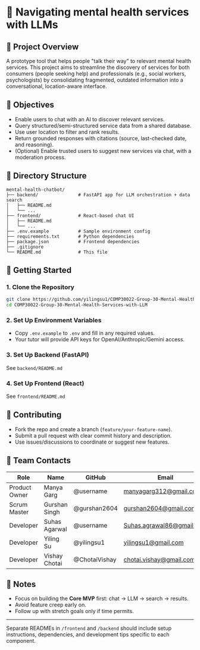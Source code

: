 # 🧠 Navigating mental health services with LLMs

## 📌 Project Overview

A prototype tool that helps people "talk their way" to relevant mental health services. This project aims to streamline the discovery of services for both consumers (people seeking help) and professionals (e.g., social workers, psychologists) by consolidating fragmented, outdated information into a conversational, location-aware interface.

## 🎯 Objectives

* Enable users to chat with an AI to discover relevant services.
* Query structured/semi-structured service data from a shared database.
* Use user location to filter and rank results.
* Return grounded responses with citations (source, last-checked date, and reasoning).
* (Optional) Enable trusted users to suggest new services via chat, with a moderation process.

## 📁 Directory Structure

```
mental-health-chatbot/
├── backend/               # FastAPI app for LLM orchestration + data search
│   ├── README.md
│   └── ...
├── frontend/              # React-based chat UI
│   ├── README.md
│   └── ...
├── .env.example           # Sample environment config
├── requirements.txt       # Python dependencies
├── package.json           # Frontend dependencies
├── .gitignore
└── README.md              # This file
```

## 🚀 Getting Started

### 1. Clone the Repository

```bash
git clone https://github.com/yilingsu1/COMP30022-Group-30-Mental-Health-Services-with-LLM.git
cd COMP30022-Group-30-Mental-Health-Services-with-LLM
```

### 2. Set Up Environment Variables

* Copy `.env.example` to `.env` and fill in any required values.
* Your tutor will provide API keys for OpenAI/Anthropic/Gemini access.

### 3. Set Up Backend (FastAPI)

See `backend/README.md`

### 4. Set Up Frontend (React)

See `frontend/README.md`

## 🤝 Contributing

* Fork the repo and create a branch (`feature/your-feature-name`).
* Submit a pull request with clear commit history and description.
* Use issues/discussions to coordinate or suggest new features.

## 👥 Team Contacts

| Role          | Name | GitHub    | Email                                         |
| ------------- | ---- | --------- | --------------------------------------------- |
| Product Owner  | Manya Garg | @username | [manyagarg312@gmail.com](mailto:manyagarg312@gmail.com) |
| Scrum Master | Gurshan Singh  | @gurshan2604 | [gurshan2604@gmail.com](mailto:gurshan2604@gmail.com) |
| Developer   | Suhas Agarwal  | @username | [Suhas.agrawal86@gmail.com](mailto:Suhas.agrawal86@gmail.com) |
| Developer | Yiling Su  | @yilingsu1 | [yilingsu1@gmail.com](mailto:yilingsu1@gmail.com) |
| Developer  | Vishay Chotai  | @ChotaiVishay | [chotai.vishay@gmail.com](mailto:chotai.vishay@gmail.com) |

## 📌 Notes

* Focus on building the **Core MVP** first: chat → LLM → search → results.
* Avoid feature creep early on.
* Follow up with stretch goals only if time permits.

---

Separate READMEs in `/frontend` and `/backend` should include setup instructions, dependencies, and development tips specific to each component.

